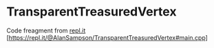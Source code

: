 # TransparentTreasuredVertex

Code freagment from [repl.it](https://repl.it/) [https://repl.it/@AlanSampson/TransparentTreasuredVertex#main.cpp]
